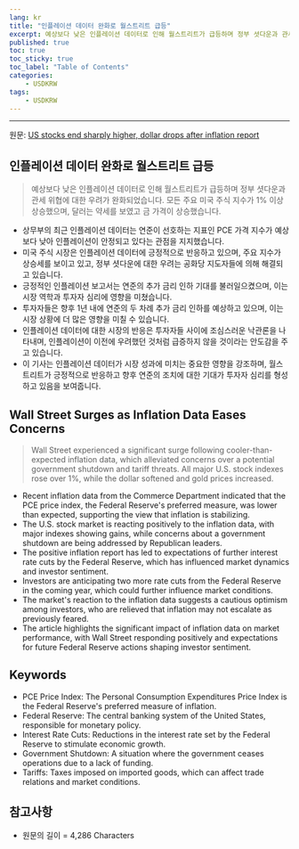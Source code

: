 ```yaml
---
lang: kr
title: "인플레이션 데이터 완화로 월스트리트 급등"
excerpt: 예상보다 낮은 인플레이션 데이터로 인해 월스트리트가 급등하며 정부 셧다운과 관세 위협에 대한 우려가 완화되었습니다. 모든 주요 미국 주식 지수가 1% 이상 상승했으며, 달러는 약세를 보였고 금 가격이 상승했습니다.
published: true
toc: true
toc_sticky: true
toc_label: "Table of Contents"
categories:
    - USDKRW
tags:
    - USDKRW
---
```


---

  원문: [US stocks end sharply higher, dollar drops after inflation report](https://www.investing.com/news/economy-news/asian-shares-pinned-near-threemonth-lows-dollar-towers-at-2yr-peak-3783575)

## 인플레이션 데이터 완화로 월스트리트 급등

> 예상보다 낮은 인플레이션 데이터로 인해 월스트리트가 급등하며 정부 셧다운과 관세 위협에 대한 우려가 완화되었습니다. 모든 주요 미국 주식 지수가 1% 이상 상승했으며, 달러는 약세를 보였고 금 가격이 상승했습니다.


- 상무부의 최근 인플레이션 데이터는 연준이 선호하는 지표인 PCE 가격 지수가 예상보다 낮아 인플레이션이 안정되고 있다는 관점을 지지했습니다.
- 미국 주식 시장은 인플레이션 데이터에 긍정적으로 반응하고 있으며, 주요 지수가 상승세를 보이고 있고, 정부 셧다운에 대한 우려는 공화당 지도자들에 의해 해결되고 있습니다.
- 긍정적인 인플레이션 보고서는 연준의 추가 금리 인하 기대를 불러일으켰으며, 이는 시장 역학과 투자자 심리에 영향을 미쳤습니다.
- 투자자들은 향후 1년 내에 연준의 두 차례 추가 금리 인하를 예상하고 있으며, 이는 시장 상황에 더 많은 영향을 미칠 수 있습니다.
- 인플레이션 데이터에 대한 시장의 반응은 투자자들 사이에 조심스러운 낙관론을 나타내며, 인플레이션이 이전에 우려했던 것처럼 급증하지 않을 것이라는 안도감을 주고 있습니다.
- 이 기사는 인플레이션 데이터가 시장 성과에 미치는 중요한 영향을 강조하며, 월스트리트가 긍정적으로 반응하고 향후 연준의 조치에 대한 기대가 투자자 심리를 형성하고 있음을 보여줍니다.

## Wall Street Surges as Inflation Data Eases Concerns

> Wall Street experienced a significant surge following cooler-than-expected inflation data, which alleviated concerns over a potential government shutdown and tariff threats. All major U.S. stock indexes rose over 1%, while the dollar softened and gold prices increased.


- Recent inflation data from the Commerce Department indicated that the PCE price index, the Federal Reserve's preferred measure, was lower than expected, supporting the view that inflation is stabilizing.
- The U.S. stock market is reacting positively to the inflation data, with major indexes showing gains, while concerns about a government shutdown are being addressed by Republican leaders.
- The positive inflation report has led to expectations of further interest rate cuts by the Federal Reserve, which has influenced market dynamics and investor sentiment.
- Investors are anticipating two more rate cuts from the Federal Reserve in the coming year, which could further influence market conditions.
- The market's reaction to the inflation data suggests a cautious optimism among investors, who are relieved that inflation may not escalate as previously feared.
- The article highlights the significant impact of inflation data on market performance, with Wall Street responding positively and expectations for future Federal Reserve actions shaping investor sentiment.

## Keywords

- PCE Price Index: The Personal Consumption Expenditures Price Index is the Federal Reserve's preferred measure of inflation.
- Federal Reserve: The central banking system of the United States, responsible for monetary policy.
- Interest Rate Cuts: Reductions in the interest rate set by the Federal Reserve to stimulate economic growth.
- Government Shutdown: A situation where the government ceases operations due to a lack of funding.
- Tariffs: Taxes imposed on imported goods, which can affect trade relations and market conditions.

## 참고사항

- 원문의 길이 = 4,286 Characters

